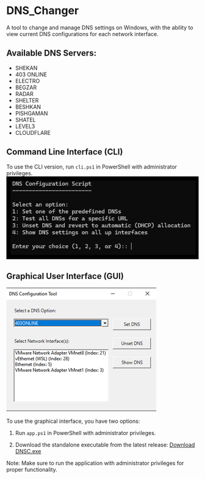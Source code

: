 # DNS_Changer
A tool to change and manage DNS settings on Windows, with the ability to view current DNS configurations for each network interface.

## Available DNS Servers:
- SHEKAN     
- 403 ONLINE  
- ELECTRO    
- BEGZAR     
- RADAR      
- SHELTER    
- BESHKAN    
- PISHGAMAN  
- SHATEL     
- LEVEL3     
- CLOUDFLARE 

## Command Line Interface (CLI)
To use the CLI version, run `cli.ps1` in PowerShell with administrator privileges.
![CLI](cli.png)

## Graphical User Interface (GUI)
![GUI](gui.png)

To use the graphical interface, you have two options:

1. Run `app.ps1` in PowerShell with administrator privileges.

2. Download the standalone executable from the latest release:
   [Download DNSC.exe](https://github.com/myadegari/DNS_Changer/releases/download/latest/DNSC.exe)

Note: Make sure to run the application with administrator privileges for proper functionality.
